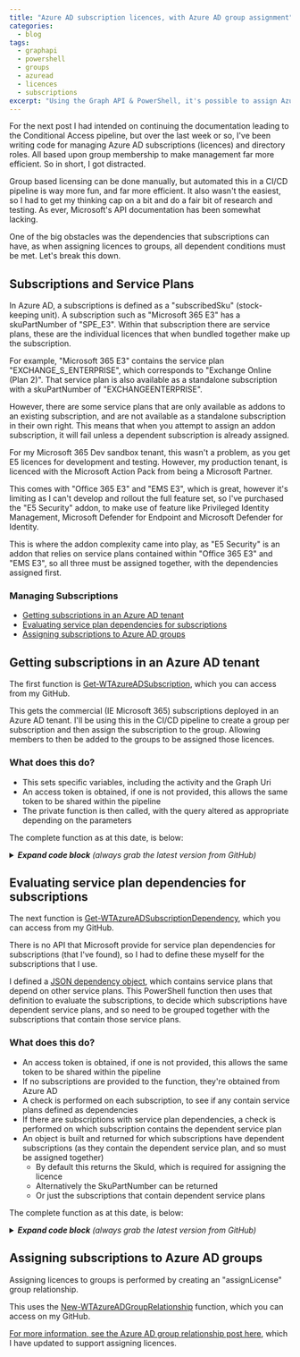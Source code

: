 ```yaml
---
title: "Azure AD subscription licences, with Azure AD group assignment"
categories:
  - blog
tags:
  - graphapi
  - powershell
  - groups
  - azuread
  - licences
  - subscriptions
excerpt: "Using the Graph API & PowerShell, it's possible to assign Azure AD subscription licences to groups for easy and efficient management..."
---
```

For the next post I had intended on continuing the documentation leading to the Conditional Access pipeline, but over the last week or so, I've been writing code for managing Azure AD subscriptions (licences) and directory roles. All based upon group membership to make management far more efficient. So in short, I got distracted.

Group based licensing can be done manually, but automated this in a CI/CD pipeline is way more fun, and far more efficient. It also wasn't the easiest, so I had to get my thinking cap on a bit and do a fair bit of research and testing. As ever, Microsoft's API documentation has been somewhat lacking.

One of the big obstacles was the dependencies that subscriptions can have, as when assigning licences to groups, all dependent conditions must be met. Let's break this down.

## Subscriptions and Service Plans <!-- omit in toc -->
In Azure AD, a subscriptions is defined as a "subscribedSku" (stock-keeping unit). A subscription such as "Microsoft 365 E3" has a skuPartNumber of "SPE_E3". Within that subscription there are service plans, these are the individual licences that when bundled together make up the subscription.

For example, "Microsoft 365 E3" contains the service plan "EXCHANGE_S_ENTERPRISE", which corresponds to "Exchange Online (Plan 2)". That service plan is also available as a standalone subscription with a skuPartNumber of "EXCHANGEENTERPRISE".

However, there are some service plans that are only available as addons to an existing subscription, and are not available as a standalone subscription in their own right. This means that when you attempt to assign an addon subscription, it will fail unless a dependent subscription is already assigned.

For my Microsoft 365 Dev sandbox tenant, this wasn't a problem, as you get E5 licences for development and testing. However, my production tenant, is licenced with the Microsoft Action Pack from being a Microsoft Partner.

This comes with "Office 365 E3" and "EMS E3", which is great, however it's limiting as I can't develop and rollout the full feature set, so I've purchased the "E5 Security" addon, to make use of feature like Privileged Identity Management, Microsoft Defender for Endpoint and Microsoft Defender for Identity.

This is where the addon complexity came into play, as "E5 Security" is an addon that relies on service plans contained within "Office 365 E3" and "EMS E3", so all three must be assigned together, with the dependencies assigned first.

### Managing Subscriptions
- [Getting subscriptions in an Azure AD tenant](#getting-subscriptions-in-an-azure-ad-tenant)
- [Evaluating service plan dependencies for subscriptions](#evaluating-service-plan-dependencies-for-subscriptions)
- [Assigning subscriptions to Azure AD groups](#assigning-subscriptions-to-azure-ad-groups)

## Getting subscriptions in an Azure AD tenant
The first function is [Get-WTAzureADSubscription][function-getsub], which you can access from my GitHub.

This gets the commercial (IE Microsoft 365) subscriptions deployed in an Azure AD tenant. I'll be using this in the CI/CD pipeline to create a group per subscription and then assign the subscription to the group. Allowing members to then be added to the groups to be assigned those licences.

### What does this do? <!-- omit in toc -->
- This sets specific variables, including the activity and the Graph Uri
- An access token is obtained, if one is not provided, this allows the same token to be shared within the pipeline
- The private function is then called, with the query altered as appropriate depending on the parameters

The complete function as at this date, is below:

<details>
  <summary><em><strong>Expand code block</strong> (always grab the latest version from GitHub)</em></summary>

```powershell
function Get-WTAzureADSubscription {
    [CmdletBinding()]
    param (
        [parameter(
            Mandatory = $false,
            ValueFromPipeLineByPropertyName = $true,
            HelpMessage = "Client ID for the Azure AD service principal with Azure AD subscription Graph permissions"
        )]
        [string]$ClientID,
        [parameter(
            Mandatory = $false,
            ValueFromPipeLineByPropertyName = $true,
            HelpMessage = "Client secret for the Azure AD service principal with Azure AD subscription Graph permissions"
        )]
        [string]$ClientSecret,
        [parameter(
            Mandatory = $false,
            ValueFromPipeLineByPropertyName = $true,
            HelpMessage = "The initial domain (onmicrosoft.com) of the tenant"
        )]
        [string]$TenantDomain,
        [parameter(
            Mandatory = $false,
            ValueFromPipeLineByPropertyName = $true,
            HelpMessage = "The access token, obtained from executing Get-WTGraphAccessToken"
        )]
        [string]$AccessToken,
        [parameter(
            Mandatory = $false,
            ValueFromPipeLineByPropertyName = $true,
            HelpMessage = "Specify whether to exclude features in preview, a production API version will be used instead"
        )]
        [switch]$ExcludePreviewFeatures,
        [parameter(
            Mandatory = $false,
            ValueFromPipeLineByPropertyName = $true,
            ValueFromPipeLine = $true,
            HelpMessage = "The Azure AD subscriptions to get, this must contain valid id(s)"
        )]
        [Alias("id", "SubscriptionID", "SubscriptionIDs")]
        [string[]]$IDs
    )
    Begin {
        try {
            # Function definitions
            $Functions = @(
                "GraphAPI\Public\Authentication\Get-WTGraphAccessToken.ps1",
                "GraphAPI\Private\Invoke-WTGraphGet.ps1"
            )

            # Function dot source
            foreach ($Function in $Functions) {
                . $Function
            }

            # Variables
            $Activity = "Getting Azure AD Commercial Subscriptions"
            $Uri = "subscribedSkus"

        }
        catch {
            Write-Error -Message $_.Exception
            throw $_.exception
        }
    }
    Process {
        try {

            # If there is no access token, obtain one
            if (!$AccessToken) {
                $AccessToken = Get-WTGraphAccessToken `
                    -ClientID $ClientID `
                    -ClientSecret $ClientSecret `
                    -TenantDomain $TenantDomain
            }
            if ($AccessToken) {
                
                # Build Parameters
                $Parameters = @{
                    AccessToken = $AccessToken
                    Activity    = $Activity
                }
                if ($ExcludePreviewFeatures) {
                    $Parameters.Add("ExcludePreviewFeatures", $true)
                }
                if ($IDs) {
                    $Parameters.Add("IDs", $IDs)
                }

                # Get Azure AD subscriptions with default properties
                $QueryResponse = Invoke-WTGraphGet @Parameters -Uri $Uri

                # Return response if one is returned
                if ($QueryResponse) {
                    $QueryResponse
                }
                else {
                    $WarningMessage = "No Azure AD subscriptions exist in Azure AD, or with parameters specified"
                    Write-Warning $WarningMessage
                }
            }
            else {
                $ErrorMessage = "No access token specified, obtain an access token object from Get-WTGraphAccessToken"
                Write-Error $ErrorMessage
                throw $ErrorMessage
            }
        }
        catch {
            Write-Error -Message $_.Exception
            throw $_.exception
        }
    }
    End {
        try {
            
        }
        catch {
            Write-Error -Message $_.Exception
            throw $_.exception
        }
    }
}
```

</details>

## Evaluating service plan dependencies for subscriptions
The next function is [Get-WTAzureADSubscriptionDependency][function-getsubdep], which you can access from my GitHub.

There is no API that Microsoft provide for service plan dependencies for subscriptions (that I've found), so I had to define these myself for the subscriptions that I use.

I defined a [JSON dependency object][dep], which contains service plans that depend on other service plans. This PowerShell function then uses that definition to evaluate the subscriptions, to decide which subscriptions have dependent service plans, and so need to be grouped together with the subscriptions that contain those service plans.

### What does this do? <!-- omit in toc -->
- An access token is obtained, if one is not provided, this allows the same token to be shared within the pipeline
- If no subscriptions are provided to the function, they're obtained from Azure AD
- A check is performed on each subscription, to see if any contain service plans defined as dependencies
- If there are subscriptions with service plan dependencies, a check is performed on which subscription contains the dependent service plan
- An object is built and returned for which subscriptions have dependent subscriptions (as they contain the dependent service plan, and so must be assigned together)
  - By default this returns the SkuId, which is required for assigning the licence
  - Alternatively the SkuPartNumber can be returned
  - Or just the subscriptions that contain dependent service plans

The complete function as at this date, is below:

<details>
  <summary><em><strong>Expand code block</strong> (always grab the latest version from GitHub)</em></summary>

```powershell
function Get-WTAzureADSubscriptionDependency {
    [CmdletBinding()]
    param (
        [parameter(
            Mandatory = $false,
            ValueFromPipeLineByPropertyName = $true,
            HelpMessage = "Client ID for the Azure AD service principal with Azure AD subscription Graph permissions"
        )]
        [string]$ClientID,
        [parameter(
            Mandatory = $false,
            ValueFromPipeLineByPropertyName = $true,
            HelpMessage = "Client secret for the Azure AD service principal with Azure AD subscription Graph permissions"
        )]
        [string]$ClientSecret,
        [parameter(
            Mandatory = $false,
            ValueFromPipeLineByPropertyName = $true,
            HelpMessage = "The initial domain (onmicrosoft.com) of the tenant"
        )]
        [string]$TenantDomain,
        [parameter(
            Mandatory = $false,
            ValueFromPipeLineByPropertyName = $true,
            HelpMessage = "The access token, obtained from executing Get-WTGraphAccessToken"
        )]
        [string]$AccessToken,
        [parameter(
            Mandatory = $false,
            ValueFromPipeLineByPropertyName = $true,
            HelpMessage = "Specify whether to exclude features in preview, a production API version will be used instead"
        )]
        [switch]$ExcludePreviewFeatures,
        [parameter(
            Mandatory = $false,
            ValueFromPipeLineByPropertyName = $true,
            ValueFromPipeLine = $true,
            HelpMessage = "The Azure AD subscriptions to check for dependencies"
        )]
        [Alias("Subscription", "subscribedSkus")]
        [PSCustomObject]$Subscriptions,
        [parameter(
            Mandatory = $false,
            ValueFromPipeLineByPropertyName = $true,
            ValueFromPipeLine = $false,
            HelpMessage = "The Azure AD subscription service plan objects with dependencies"
        )]
        [Alias("ServicePlan")]
        [PSCustomObject]$ServicePlans,
        [parameter(
            Mandatory = $false,
            ValueFromPipeLineByPropertyName = $true,
            ValueFromPipeLine = $false,
            HelpMessage = "Specify whether to return the required ServicePlan or skuPartNumber instead of the default skuId of subscriptions with dependencies"
        )]
        [ValidateSet("ServicePlan", "SkuPartNumber", "SkuId")]
        [string]$DependencyType = "skuId"
    )
    Begin {
        try {
            # Function definitions
            $Functions = @(
                "GraphAPI\Public\Authentication\Get-WTGraphAccessToken.ps1",
                "GraphAPI\Public\AzureAD\Subscriptions\Get-WTAzureADSubscription.ps1"
            )

            # Function dot source
            foreach ($Function in $Functions) {
                . $Function
            }

            # Output current activity
            Write-Host "Getting Azure AD Commercial Subscription Dependencies"
        }
        catch {
            Write-Error -Message $_.Exception
            throw $_.exception
        }
    }
    Process {
        try {
            
            # If there are no subscriptions, get all subscriptions
            if (!$Subscriptions) {
                
                # If there is no access token, obtain one
                if (!$AccessToken) {
                    $AccessToken = Get-WTGraphAccessToken `
                        -ClientID $ClientID `
                        -ClientSecret $ClientSecret `
                        -TenantDomain $TenantDomain
                }
                if ($AccessToken) {
                
                    # Build Parameters
                    $Parameters = @{
                        AccessToken = $AccessToken
                    }
                    if ($ExcludePreviewFeatures) {
                        $Parameters.Add("ExcludePreviewFeatures", $true)
                    }

                    # Get Azure AD subscriptions with default properties
                    $Subscriptions = Get-WTAzureADSubscription @Parameters
                }
                else {
                    $ErrorMessage = "No access token specified, obtain an access token object from Get-WTGraphAccessToken"
                    Write-Error $ErrorMessage
                    throw $ErrorMessage
                }
            }
            if ($Subscriptions) {
                if ($ServicePlans) {
                    
                    # Output current activity
                    Write-Host "Evaluating Service Plans for subscriptions with dependencies"
                    
                    # Find subscriptions with dependencies
                    $DependentSubscriptionServicePlans = foreach ($Subscription in $Subscriptions) {
                        $RequiredServicePlans = $null
                        $RequiredServicePlans = foreach ($ServicePlan in $ServicePlans) {
                            if ($Subscription.servicePlans.servicePlanName -eq $ServicePlan.ServicePlanName) {
                                $ServicePlan.dependency.servicePlanName
                            }
                        }

                        # If there are dependencies, build object to return
                        if ($RequiredServicePlans) {
                            [PSCustomObject]@{
                                skuId                = $Subscription.skuId
                                skuPartNumber        = $Subscription.skuPartNumber
                                RequiredServicePlans = $RequiredServicePlans
                            }
                        }
                    }

                    # Find the skuPartNumbers with the dependent Service Plans for each subscription with dependencies
                    if ($DependencyType -eq "SkuPartNumber" -or $DependencyType -eq "SkuId") {
                        
                        # Output current activity
                        Write-Host "Evaluating SKUs containing Service Plans for subscriptions with dependencies"
                        
                        # Find the skuPartNumbers with the dependent Service Plans for each subscription with dependencies
                        $DependentSubscriptionSkus = foreach ($DependentSubscription in $DependentSubscriptionServicePlans) {
                            $RequiredSkus = foreach ($Subscription in $Subscriptions) {
                                foreach ($DependentSubscriptionServicePlan in $DependentSubscription.RequiredServicePlans) {
                                    if ($DependentSubscriptionServicePlan -in $Subscription.servicePlans.servicePlanName) {
                                        $Subscription.$DependencyType
                                    }
                                }
                            }
                            
                            if ($RequiredSkus) {
                                [PSCustomObject]@{
                                    skuId                     = $DependentSubscription.skuId
                                    skuPartNumber             = $DependentSubscription.skuPartNumber
                                    "Required$DependencyType" = $RequiredSkus
                                }
                            }
                            else {
                                $WarningMessage = "There are no SKUs containing Service Plans for subscriptions with dependencies"
                                Write-Warning $WarningMessage
                            }
                        }

                        # Return dependent subscription with required skuPartNumbers
                        if ($DependentSubscriptionSkus) {
                            $DependentSubscriptionSkus
                        }
                    }
                    elseif ($DependencyType -eq "servicePlan") {

                        # Return dependent subscription with required servicePlans
                        $DependentSubscriptionServicePlans
                    }
                }
                else {
                    $WarningMessage = "No Azure AD subscription service plans to check for dependencies"
                    Write-Warning $WarningMessage
                }
            }
            else {
                $WarningMessage = "No Azure AD subscriptions exist in Azure AD, or with parameters specified"
                Write-Warning $WarningMessage
            }
        }
        catch {
            Write-Error -Message $_.Exception
            throw $_.exception
        }
    }
    End {
        try {
            
        }
        catch {
            Write-Error -Message $_.Exception
            throw $_.exception
        }
    }
}
```

</details>

## Assigning subscriptions to Azure AD groups
Assigning licences to groups is performed by creating an "assignLicense" group relationship.

This uses the [New-WTAzureADGroupRelationship][function-new] function, which you can access on my GitHub.

[For more information, see the Azure AD group relationship post here][assign], which I have updated to support assigning licences.

[function-getsub]: https://github.com/wesley-trust/GraphAPI/blob/main/Public/AzureAD/Subscriptions/Get-WTAzureADSubscription.ps1
[function-getsubdep]: https://github.com/wesley-trust/GraphAPI/blob/main/Public/AzureAD/Subscriptions/Get-WTAzureADSubscriptionDependency.ps1
[dep]: https://github.com/wesley-trust/GraphAPIConfig/tree/main/AzureAD/Subscriptions/Dependencies
[assign]: /blog/graph-api-groups-relationship/#create-azure-ad-group-relationships
[function-new]: https://github.com/wesley-trust/GraphAPI/blob/main/Public/AzureAD/Groups/Relationship/New-WTAzureADGroupRelationship.ps1